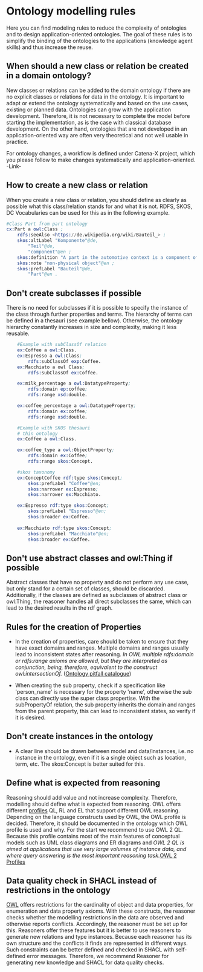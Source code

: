 # Ontology modelling rules

Here you can find modeling rules to reduce the complexity of ontologies and to design application-oriented ontologies. The goal of these rules is to simplify the binding of the ontologies to the applications (knowledge agent skills) and thus increase the reuse.

## When should a new class or relation be created in a domain ontology?
 
New classes or relations can be added to the domain ontology if there are no explicit classes or relations for data in the ontology. It is important to adapt or extend the ontology systematically and based on the use cases, existing or planned data. Ontologies can grow with the application development. Therefore, it is not necessary to complete the model before starting the implementation, as is the case with classical database development. On the other hand, ontologies that are not developed in an application-oriented way are often very theoretical and not well usable in practice.

For ontology changes, a workflow is defined under Catena-X project, which you please follow to make changes systematically and application-oriented.
-Link-

## How to create a new class or relation

When you create a new class or relation, you should define as clearly as possible what this class/relation stands for and what it is not. RDFS, SKOS, DC Vocabularies can be used for this as in the following example.

~~~s
#Class Part from part ontology
cx:Part a owl:Class ;
    rdfs:seeAlso <https://de.wikipedia.org/wiki/Bauteil_> ;
    skos:altLabel "Komponente"@de,
        "Teil"@de,
        "component"@en ;
    skos:definition "A part in the automotive context is a component of a vehicle, such as the engine, brakes, or transmission."@en ;
    skos:note "non-physical object"@en ;
    skos:prefLabel "Bauteil"@de,
        "Part"@en .
~~~

## Don't create subclasses if possible

There is no need for subclasses if it is possible to specify the instance of the class through further properties and terms. The hierarchy of terms can be defined in a thesauri (see example bellow). Otherwise, the ontology hierarchy constantly increases in size and complexity, making it less reusable.

```s
    #Example with subClassOf relation
    ex:Coffee a owl:Class.
	ex:Espresso a owl:Class;
        rdfs:subClassOf exp:Coffee.
	ex:Macchiato a owl Class;
        rdfs:subClassOf ex:Coffee.

    ex:milk_percentage a owl:DatatypeProperty;
        rdfs:domain ep:coffee;
        rdfs:range xsd:double.

    ex:coffee_percentage a owl:DatatypeProperty;
        rdfs:domain ex:coffee;
        rdfs:range xsd:double.

    #Example with SKOS thesauri
    # thin ontology
    ex:Coffee a owl:Class.

    ex:coffee_type a owl:ObjectProperty;
        rdfs:domain ex:Coffee;
        rdfs:range skos:Concept.

    #skos taxonomy
    ex:ConceptCoffee rdf:type skos:Concept;
        skos:prefLabel "Coffee"@en;
        skos:narrower ex:Espresso;
        skos:narrower ex:Macchiato.

    ex:Espresso rdf:type skos:Concept;
        skos:prefLabel "Espresso"@en;
        skos:broader ex:Coffee.
    
    ex:Macchiato rdf:type skos:Concept;
        skos:prefLabel "Macchiato"@en;
        skos:broader ex:Coffee.

```

## Don't use abstract classes and owl:Thing if possible

Abstract classes that have no property and do not perform any use case, but only stand for a certain set of classes, should be discarded. Additionally, if the classes are defined as subclasses of abstract class or owl:Thing, the reasoner handles all direct subclasses the same, which can lead to the desired results in the rdf graph.

## Rules for the creation of Properties
- In the creation of properties, care should be taken to ensure that they have exact domains and ranges. Multiple domains and ranges usually lead to inconsistent states after reasoning. *In OWL multiple rdfs:domain or rdfs:range axioms are allowed, but they are interpreted as conjunction, being, therefore, equivalent to the construct owl:intersectionOf.* ([Ontology pitfall catalogue](https://oops.linkeddata.es/))

- When creating the sub property, check if a specification like 'person_name' is necessary for the property 'name', otherwise the sub class can directly use the super class propertise. With the subPropertyOf relation, the sub property inherits the domain and ranges from the parent property, this can lead to inconsistent states, so verify if it is desired.


## Don't create instances in the ontology

- A clear line should be drawn between model and data/instances, i.e. no instance in the ontology, even if it is a single object  such as location, term, etc. The skos:Concept is better suited for this.

## Define what is expected from reasoning

Reasoning should add value and not increase complexity. Therefore, modelling should define what is expected from reasoning. OWL offers different [profiles](https://www.w3.org/TR/owl2-profiles/) QL, RL and EL that support different OWL reasoning. Depending on the language constructs used by OWL, the OWL profile is decided. Therefore, it should be documented in the ontology which OWL profile is used and why. For the start we recommend to use OWL 2 QL. Because this profile contains most of the main features of conceptual models such as UML class diagrams and ER diagrams and *OWL 2 QL is aimed at applications that use very large volumes of instance data, and where query answering is the most important reasoning task.*[OWL 2 Profiles](https://www.w3.org/TR/owl2-profiles/)

## Data quality check in SHACL instead of restrictions in the ontology

[OWL](https://www.w3.org/TR/owl2-syntax/) offers restrictions for the cardinality of object and data properties, for enumeration and data property axioms. With these constructs, the reasoner checks whether the modelling restrictions in the data are observed and otherwise reports conflicts. Accordingly, the reasoner must be set up for this. Reasoners offer these features but it is better to use reasoners to generate new relations and type instances. Because each reasoner has its own structure and the conflicts it finds are represented in different ways. Such constraints can be better defined and checked in SHACL with self-defined error messages. Therefore, we recommend Reasoner for generating new knowledge and SHACL for data quality checks.
